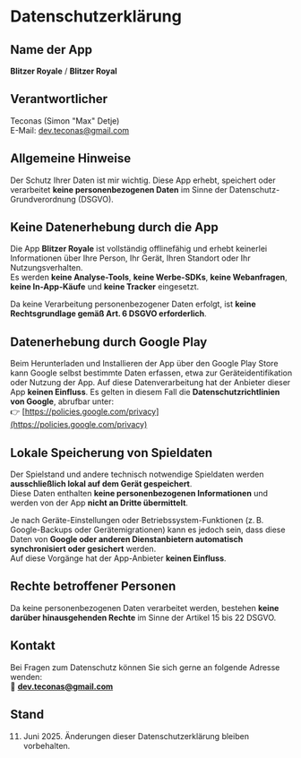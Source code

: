 # Datenschutzerklärung

## Name der App  
**Blitzer Royale** / **Blitzer Royal**

## Verantwortlicher  
Teconas (Simon "Max" Detje)  
E-Mail: [dev.teconas@gmail.com](mailto:dev.teconas@gmail.com)

## Allgemeine Hinweise  
Der Schutz Ihrer Daten ist mir wichtig. Diese App erhebt, speichert oder verarbeitet **keine personenbezogenen Daten** im Sinne der Datenschutz-Grundverordnung (DSGVO).

## Keine Datenerhebung durch die App  
Die App **Blitzer Royale** ist vollständig offlinefähig und erhebt keinerlei Informationen über Ihre Person, Ihr Gerät, Ihren Standort oder Ihr Nutzungsverhalten.  
Es werden **keine Analyse-Tools**, **keine Werbe-SDKs**, **keine Webanfragen**, **keine In-App-Käufe** und **keine Tracker** eingesetzt.

Da keine Verarbeitung personenbezogener Daten erfolgt, ist **keine Rechtsgrundlage gemäß Art. 6 DSGVO erforderlich**.

## Datenerhebung durch Google Play  
Beim Herunterladen und Installieren der App über den Google Play Store kann Google selbst bestimmte Daten erfassen, etwa zur Geräteidentifikation oder Nutzung der App.
Auf diese Datenverarbeitung hat der Anbieter dieser App **keinen Einfluss**. Es gelten in diesem Fall die **Datenschutzrichtlinien von Google**, abrufbar unter:  
👉 [https://policies.google.com/privacy](https://policies.google.com/privacy)

## Lokale Speicherung von Spieldaten
Der Spielstand und andere technisch notwendige Spieldaten werden **ausschließlich lokal auf dem Gerät gespeichert**.  
Diese Daten enthalten **keine personenbezogenen Informationen** und werden von der App **nicht an Dritte übermittelt**.

Je nach Geräte-Einstellungen oder Betriebssystem-Funktionen (z. B. Google-Backups oder Gerätemigrationen) kann es jedoch sein, dass diese Daten von **Google oder anderen Dienstanbietern automatisch synchronisiert oder gesichert** werden.  
Auf diese Vorgänge hat der App-Anbieter **keinen Einfluss**.

## Rechte betroffener Personen  
Da keine personenbezogenen Daten verarbeitet werden, bestehen **keine darüber hinausgehenden Rechte** im Sinne der Artikel 15 bis 22 DSGVO.

## Kontakt  
Bei Fragen zum Datenschutz können Sie sich gerne an folgende Adresse wenden:  
📧 **dev.teconas@gmail.com**

## Stand  
11. Juni 2025. Änderungen dieser Datenschutzerklärung bleiben vorbehalten.
